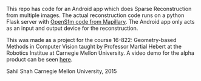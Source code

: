 This repo has code for an Android app which does Sparse Reconstruction from multiple images. The actual reconstruction code runs on a python Flask server with [OpenSfm code from Mapillary](https://github.com/mapillary/OpenSfM). The Android app only acts as an input and output device for the reconstruction. 

This was made as a project for the course 16-822: Geometry-based Methods in Computer Vision taught by Professor Martial Hebert at the Robotics Institue at Carnegie Mellon University. A video demo for the alpha product can be seen [here](https://vimeo.com/128077041). 

Sahil Shah
Carnegie Mellon University, 2015